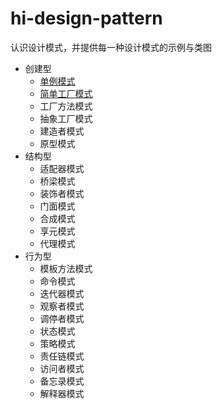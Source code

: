 # hi-design-pattern
认识设计模式，并提供每一种设计模式的示例与类图

- 创建型
    - [单例模式](src/creational/singleton/README.md)
    - [简单工厂模式](src/creational/simple_factory/README.md)
    - 工厂方法模式
    - 抽象工厂模式
    - 建造者模式
    - 原型模式
- 结构型
    - 适配器模式
    - 桥梁模式
    - 装饰者模式
    - 门面模式
    - 合成模式
    - 享元模式
    - 代理模式
- 行为型
    - 模板方法模式
    - 命令模式
    - 迭代器模式
    - 观察者模式
    - 调停者模式
    - 状态模式
    - 策略模式
    - 责任链模式
    - 访问者模式
    - 备忘录模式
    - 解释器模式